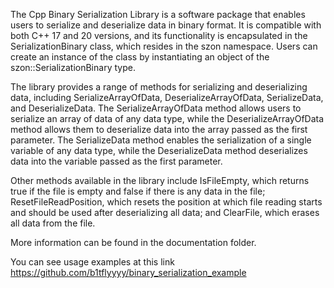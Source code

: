 The Cpp Binary Serialization Library is a software package that enables users to serialize and deserialize data in binary format. 
It is compatible with both C++ 17 and 20 versions, and its functionality is encapsulated in the SerializationBinary class, which resides in the szon namespace. Users can create an instance of the class by instantiating an object of the szon::SerializationBinary type.

The library provides a range of methods for serializing and deserializing data, including SerializeArrayOfData, DeserializeArrayOfData, SerializeData, and DeserializeData. 
The SerializeArrayOfData method allows users to serialize an array of data of any data type, while the DeserializeArrayOfData method allows them to deserialize data into the array passed as the first parameter. 
The SerializeData method enables the serialization of a single variable of any data type, while the DeserializeData method deserializes data into the variable passed as the first parameter.

Other methods available in the library include IsFileEmpty, which returns true if the file is empty and false if there is any data in the file; ResetFileReadPosition, which resets the position at which file reading starts and should be used after deserializing all data; and ClearFile, which erases all data from the file.

More information can be found in the documentation folder.

You can see usage examples at this link https://github.com/b1tflyyyy/binary_serialization_example
